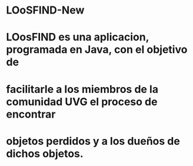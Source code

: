 # LOoSFIND-New
#
# LOosFIND es una aplicacion, programada en Java, con el objetivo de 
# facilitarle a los miembros de la comunidad UVG el proceso de encontrar
# objetos perdidos y a los dueños de dichos objetos.
#